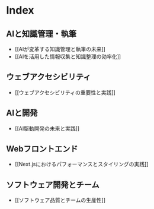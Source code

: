 # Index

## AIと知識管理・執筆
- [[AIが変革する知識管理と執筆の未来]]
- [[AIを活用した情報収集と知識整理の効率化]]

## ウェブアクセシビリティ
- [[ウェブアクセシビリティの重要性と実践]]

## AIと開発
- [[AI駆動開発の未来と実践]]

## Webフロントエンド
- [[Next.jsにおけるパフォーマンスとスタイリングの実践]]

## ソフトウェア開発とチーム
- [[ソフトウェア品質とチームの生産性]]
